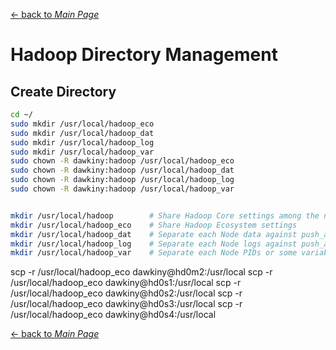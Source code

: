 [← back to *Main Page*](https://github.com/dawkiny/Hadoop/blob/master/README.md)


# Hadoop Directory Management

## Create Directory
```sh
cd ~/
sudo mkdir /usr/local/hadoop_eco
sudo mkdir /usr/local/hadoop_dat
sudo mkdir /usr/local/hadoop_log
sudo mkdir /usr/local/hadoop_var
sudo chown -R dawkiny:hadoop /usr/local/hadoop_eco
sudo chown -R dawkiny:hadoop /usr/local/hadoop_dat
sudo chown -R dawkiny:hadoop /usr/local/hadoop_log
sudo chown -R dawkiny:hadoop /usr/local/hadoop_var


mkdir /usr/local/hadoop        # Share Hadoop Core settings among the nodes
mkdir /usr/local/hadoop_eco    # Share Hadoop Ecosystem settings
mkdir /usr/local/hadoop_dat    # Separate each Node data against push_all.sh
mkdir /usr/local/hadoop_log    # Separate each Node logs against push_all.sh
mkdir /usr/local/hadoop_var    # Separate each Node PIDs or some variables against push_all.sh
```


scp -r /usr/local/hadoop_eco dawkiny@hd0m2:/usr/local
scp -r /usr/local/hadoop_eco dawkiny@hd0s1:/usr/local
scp -r /usr/local/hadoop_eco dawkiny@hd0s2:/usr/local
scp -r /usr/local/hadoop_eco dawkiny@hd0s3:/usr/local
scp -r /usr/local/hadoop_eco dawkiny@hd0s4:/usr/local


[← back to *Main Page*](https://github.com/dawkiny/Hadoop/blob/master/README.md)
